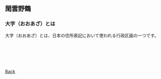 ## 閑雲野鶴

### 大字（おおあざ）とは
大字（おおあざ）とは、日本の住所表記において使われる行政区画の一つです。

<p style="margin-top: 100px;"></p>

[Back](./../../)
